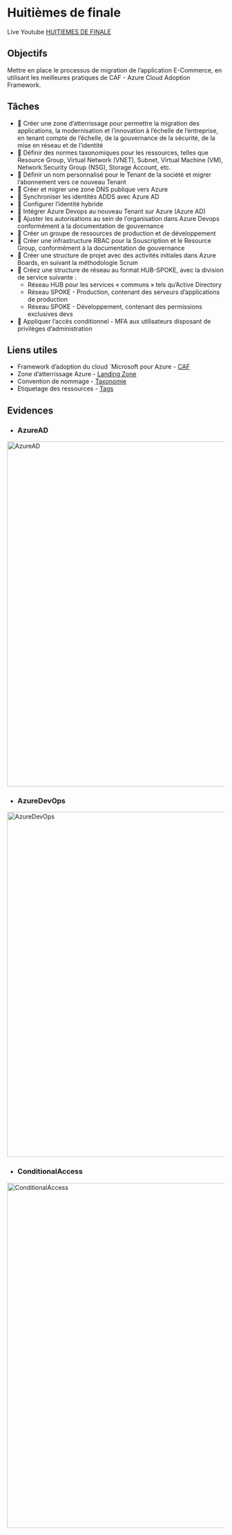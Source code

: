 # Huitièmes de finale

Live Youtube [HUITIEMES DE FINALE](https://youtu.be/Z1bbaqj7ka0)

## **Objectifs**

Mettre en place le processus de migration de l’application E-Commerce, en utilisant les meilleures pratiques de CAF - Azure Cloud Adoption Framework.

## **Tâches**

- 📝 Créer une zone d’atterrissage pour permettre la migration des applications, la modernisation et l’innovation à l’échelle de l’entreprise, en tenant compte de l’échelle, de la gouvernance de la sécurité, de la mise en réseau et de l’identité
- 📝 Définir des normes taxonomiques pour les ressources, telles que Resource Group, Virtual Network (VNET), Subnet, Virtual Machine (VM), Network Security Group (NSG), Storage Account, etc. 
- 📝 Définir un nom personnalisé pour le Tenant de la société et migrer l’abonnement vers ce nouveau Tenant 
- 📝 Créer et migrer une zone DNS publique vers Azure
- 📝 Synchroniser les identités ADDS avec Azure AD
- 📝 Configurer l’identité hybride
- 📝 Intégrer Azure Devops au nouveau Tenant sur Azure  (Azure AD)
- 📝 Ajuster les autorisations au sein de l’organisation dans Azure Devops conformément à la documentation de gouvernance
- 📝 Créer un groupe de ressources de production et de développement
- 📝 Créer une infrastructure RBAC pour la Souscription et le Resource Group, conformément à la documentation de gouvernance
- 📝 Créer une structure de projet avec des activités initiales dans Azure Boards, en suivant la méthodologie Scrum
- 📝 Créez une structure de réseau au format HUB-SPOKE, avec la division de service suivante : 
     - Réseau HUB pour les services « communs » tels qu’Active Directory
     - Réseau SPOKE - Production, contenant des serveurs d’applications de production
     - Réseau SPOKE - Développement, contenant des permissions exclusives devs
- 📝 Appliquer l’accès conditionnel - MFA aux utilisateurs disposant de privilèges d’administration

## **Liens utiles**

- Framework d’adoption du cloud ´Microsoft pour Azure - [CAF](https://learn.microsoft.com/fr-fr/azure/cloud-adoption-framework/)
- Zone d’atterrissage Azure - [Landing Zone](https://learn.microsoft.com/fr-fr/azure/cloud-adoption-framework/ready/landing-zone/)
- Convention de nommage - [Taxonomie](https://learn.microsoft.com/fr-fr/azure/cloud-adoption-framework/ready/azure-best-practices/resource-naming)
- Etiquetage des ressources - [Tags](https://learn.microsoft.com/fr-fr/azure/cloud-adoption-framework/decision-guides/resource-tagging/)

## **Evidences**

- ### AzureAD
<img width="836" alt="AzureAD" style="width:800px" src="https://user-images.githubusercontent.com/43493818/202009963-1fbe10f4-deaf-4820-8bde-edc05ddfd998.png">

- ### AzureDevOps
<img width="958" alt="AzureDevOps" style="width:800px" src="https://user-images.githubusercontent.com/43493818/202010032-3acb96dc-c5be-4f20-8888-75ff7f3d5110.png">

- ### ConditionalAccess
<img width="835" alt="ConditionalAccess" style="width:800px" src="https://user-images.githubusercontent.com/43493818/202010095-16929cd7-7a4a-4296-8fc2-df4cbf1ada6a.png">
